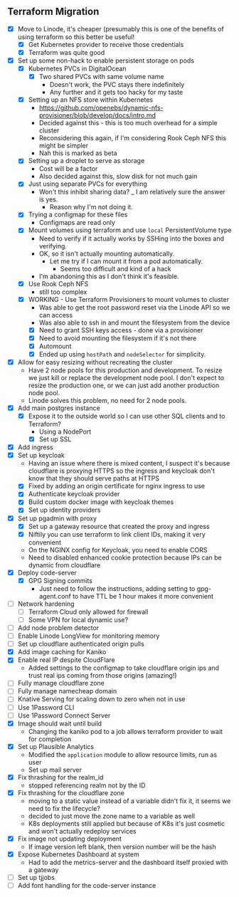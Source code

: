 ## Terraform Migration

- [x] Move to Linode, it's cheaper (presumably this is one of the benefits of using terraform so this better be useful!
    - [x] Get Kubernetes provider to receive those credentials 
    - [x] Terraform was quite good
- [x] Set up some non-hack to enable persistent storage on pods
    - [x] Kubernetes PVCs in DigitalOcean
        - [x] Two shared PVCs with same volume name
            - Doesn't work, the PVC stays there indefinitely
            - Any further and it gets too hacky for my taste
    - [x] Setting up an NFS store within Kubernetes
        - https://github.com/openebs/dynamic-nfs-provisioner/blob/develop/docs/intro.md
        - Decided against this - this is too much overhead for a simple cluster
        - Reconsidering this again, if I'm considering Rook Ceph NFS this might be simpler
        - Nah this is marked as beta
    - [x] Setting up a droplet to serve as storage
        - Cost will be a factor
        - Also decided against this, slow disk for not much gain
    - [x] Just using separate PVCs for everything
        - Won't this inhibit sharing data?
            _ I am relatively sure the answer is yes.
            - Reason why I'm not doing it.
    - [x] Trying a configmap for these files
        - Configmaps are read only
    - [x] Mount volumes using terraform and use `local` PersistentVolume type
        - Need to verify if it actually works by SSHing into the boxes and verifying.
        - OK, so it isn't actually mounting automatically.
            - Let me try if I can mount it from a pod automatically.
                - Seems too difficult and kind of a hack 
        - I'm abandoning this as I don't think it's feasible.
    - [x] Use Rook Ceph NFS 
        - still too complex 
    - [x] WORKING - Use Terraform Provisioners to mount volumes to cluster
        - Was able to get the root password reset via the Linode API so we can access 
        - Was also able to ssh in and mount the filesystem from the device
        - [x] Need to grant SSH keys access - done via a provisioner
        - [x] Need to avoid mounting the filesystem if it's not there
        - [x] Automount
        - [x] Ended up using `hostPath` and `nodeSelector` for simplicity.
- [x] Allow for easy resizing without recreating the cluster
    - Have 2 node pools for this production and development. To resize we just kill
      or replace the development node pool. I don't expect to resize the production 
      one, or we can just add another production node pool.
    - Linode solves this problem, no need for 2 node pools.
- [x] Add main postgres instance 
    - [x] Expose it to the outside world so I can use other SQL clients and to Terraform?
        - Using a NodePort
        - [x] Set up SSL
- [x] Add ingress
- [x] Set up keycloak
    - Having an issue where there is mixed content, I suspect it's because cloudflare is 
      proxying HTTPS so the ingress and keycloak don't know that they should serve 
      paths at HTTPS
    - [x] Fixed by adding an origin certificate for nginx ingress to use
    - [x] Authenticate keycloak provider 
    - [x] Build custom docker image with keycloak themes
    - [x] Set up identity providers
- [x] Set up pgadmin with proxy
    - [x] Set up a gateway resource that created the proxy and ingress
    - [x] Niftily you can use terraform to link client IDs, making it very convenient 
    - On the NGINX config for Keycloak, you need to enable CORS 
    - Need to disabled enhanced cookie protection because IPs can be dynamic from cloudflare
- [x] Deploy code-server
    - [x] GPG Signing commits
        - Just need to follow the instructions, adding setting to gpg-agent.conf to 
          have TTL be 1 hour makes it more convenient
- [ ] Network hardening 
    - [ ] Terraform Cloud only allowed for firewall 
    - [ ] Some VPN for local dynamic use?
- [ ] Add node problem detector
- [ ] Enable Linode LongView for monitoring memory
- [ ] Set up cloudflare authenticated origin pulls
- [x] Add image caching for Kaniko
- [x] Enable real IP despite CloudFlare
    - Added settings to the configmap to take cloudflare origin ips and trust real ips coming from those origins (amazing!)
- [ ] Fully manage cloudflare zone
- [ ] Fully manage namecheap domain
- [ ] Knative Serving for scaling down to zero when not in use
- [ ] Use 1Password CLI
- [ ] Use 1Password Connect Server
- [x] Image should wait until build
    - Changing the kaniko pod to a job allows terraform provider to wait for completion
- [x] Set up Plausible Analytics 
    - Modified the `application` module to allow resource limits, run as user
    - Set up mail server
- [x] Fix thrashing for the realm_id
    - stopped referencing realm not by the ID
- [x] Fix thrashing for the cloudflare zone
    - moving to a static value instead of a variable didn't fix it, it seems we need to fix the lifecycle? 
    - decided to just move the zone name to a variable as well
    - K8s deployments still applied but because of K8s it's just cosmetic and won't actually redeploy services
- [x] Fix image not updating deployment
    - If image version left blank, then version number will be the hash
- [x] Expose Kubernetes Dashboard at system
    - Had to add the metrics-server and the dashboard itself proxied with a gateway
- [ ] Set up tjjobs
- [ ] Add font handling for the code-server instance
